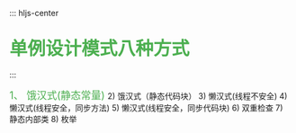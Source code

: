 ::: hljs-center

## <font color=#4CAF50 size=6>单例设计模式八种方式</font>

:::

 <font color=#4CAF50 size=4>1、 饿汉式(静态常量) </font>
2) 饿汉式（静态代码块） 3) 懒汉式(线程不安全) 4) 懒汉式(线程安全，同步方法) 5) 懒汉式(线程安全，同步代码块) 6) 双重检查 7) 静态内部类 8) 枚举 